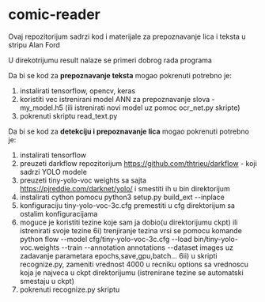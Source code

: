 # comic-reader

Ovaj repozitorijum sadrzi kod i materijale za prepoznavanje lica i teksta u stripu Alan Ford

U direkotrijumu result nalaze se primeri dobrog rada programa

Da bi se kod za **prepoznavanje teksta** mogao pokrenuti potrebno je:
1) instalirati tensorflow, opencv, keras
2) koristiti vec istrenirani model ANN za prepoznavanje slova - my_model.h5 (ili istrenirati novi model uz pomoc ocr_net.py skripte)
3) pokrenuti skriptu read_text.py


Da bi se kod za **detekciju i prepoznavanje lica** mogao pokrenuti potrebno je:
1) instalirati tensorflow 
2) preuzeti darkflow repozitorijum https://github.com/thtrieu/darkflow - koji sadrzi YOLO modele 
3) preuzeti tiny-yolo-voc weights sa sajta https://pjreddie.com/darknet/yolo/ i smestiti ih u bin direktorijum
4) instalirati cython pomocu python3 setup.py build_ext --inplace
5) konfiguraciju tiny-yolo-voc-3c.cfg premestiti u cfg direktorijum sa ostalim konfiguracijama
6) moguce je koristiti tezine koje sam ja dobio(u direktorijumu ckpt) ili istrenirati svoje tezine
6i) trenjiranje tezina vrsi se  pomocu komande python flow --model cfg/tiny-yolo-voc-3c.cfg --load bin/tiny-yolo-voc.weights --train --annotation annotations --dataset images uz zadavanje parametara epochs,save,gpu,batch... 
  6ii) u skripti recognize.py, zameniti vrednost 4000 u recniku options sa vrednoscu koja je najveca u ckpt direktorijumu (istrenirane tezine se automatski smestaju u ckpt)
8) pokrenuti recognize.py skriptu
